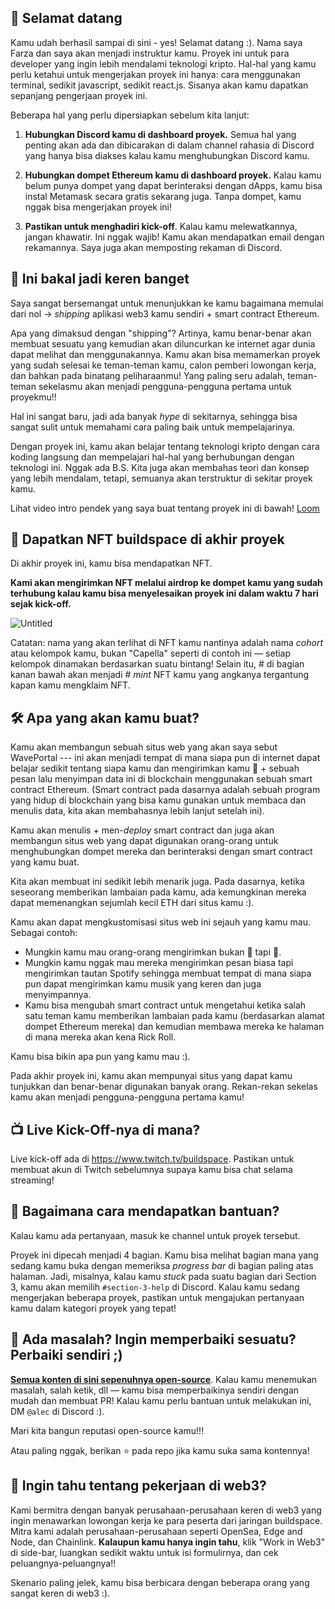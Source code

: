 ## 👋 Selamat datang

Kamu udah berhasil sampai di sini - yes! Selamat datang :). Nama saya Farza dan saya akan menjadi instruktur kamu. Proyek ini untuk para developer yang ingin lebih mendalami teknologi kripto. Hal-hal yang kamu perlu ketahui untuk mengerjakan proyek ini hanya: cara menggunakan terminal, sedikit javascript, sedikit react.js. Sisanya akan kamu dapatkan sepanjang pengerjaan proyek ini.

Beberapa hal yang perlu dipersiapkan sebelum kita lanjut:

1. **Hubungkan Discord kamu di dashboard proyek.** Semua hal yang penting akan ada dan dibicarakan di dalam channel rahasia di Discord yang hanya bisa diakses kalau kamu menghubungkan Discord kamu.

2. **Hubungkan dompet Ethereum kamu di dashboard proyek.** Kalau kamu belum punya dompet yang dapat berinteraksi dengan dApps, kamu bisa instal Metamask secara gratis sekarang juga. Tanpa dompet, kamu nggak bisa mengerjakan proyek ini!

3. **Pastikan untuk menghadiri kick-off**. Kalau kamu melewatkannya, jangan khawatir. Ini nggak wajib! Kamu akan mendapatkan email dengan rekamannya. Saya juga akan memposting rekaman di Discord.


## 🚀 Ini bakal jadi keren banget

Saya sangat bersemangat untuk menunjukkan ke kamu bagaimana memulai dari nol -> *shipping* aplikasi web3 kamu sendiri + smart contract Ethereum.

Apa yang dimaksud dengan "shipping"? Artinya, kamu benar-benar akan membuat sesuatu yang kemudian akan diluncurkan ke internet agar dunia dapat melihat dan menggunakannya. Kamu akan bisa memamerkan proyek yang sudah selesai ke teman-teman kamu, calon pemberi lowongan kerja, dan bahkan pada binatang peliharaanmu! Yang paling seru adalah, teman-teman sekelasmu akan menjadi pengguna-pengguna pertama untuk proyekmu!!

Hal ini sangat baru, jadi ada banyak *hype* di sekitarnya, sehingga bisa sangat sulit untuk memahami cara paling baik untuk mempelajarinya.

Dengan proyek ini, kamu akan belajar tentang teknologi kripto dengan cara koding langsung dan mempelajari hal-hal yang berhubungan dengan teknologi ini. Nggak ada B.S. Kita juga akan membahas teori dan konsep yang lebih mendalam, tetapi, semuanya akan terstruktur di sekitar proyek kamu.

Lihat video intro pendek yang saya buat tentang proyek ini di bawah!
[Loom](https://www.loom.com/share/8746b43760c74c6791ba17af9940ea8e)


## 👀 Dapatkan NFT buildspace di akhir proyek

Di akhir proyek ini, kamu bisa mendapatkan NFT.

**Kami akan mengirimkan NFT melalui airdrop ke dompet kamu yang sudah terhubung kalau kamu bisa menyelesaikan proyek ini dalam waktu 7 hari sejak kick-off.**

![Untitled](https://i.imgur.com/HlRJTTf.png)

Catatan: nama yang akan terlihat di NFT kamu nantinya adalah nama *cohort* atau kelompok kamu, bukan "Capella" seperti di contoh ini — setiap kelompok dinamakan berdasarkan suatu bintang! Selain itu, # di bagian kanan bawah akan menjadi # *mint* NFT kamu yang angkanya tergantung kapan kamu mengklaim NFT.


## 🛠 Apa yang akan kamu buat?

Kamu akan membangun sebuah situs web yang akan saya sebut WavePortal --- ini akan menjadi tempat di mana siapa pun di internet dapat belajar sedikit tentang siapa kamu dan mengirimkan kamu 👋 + sebuah pesan lalu menyimpan data ini di blockchain menggunakan sebuah smart contract Ethereum. (Smart contract pada dasarnya adalah sebuah program yang hidup di blockchain yang bisa kamu gunakan untuk membaca dan menulis data, kita akan membahasnya lebih lanjut setelah ini).

Kamu akan menulis + men-*deploy* smart contract dan juga akan membangun situs web yang dapat digunakan orang-orang untuk menghubungkan dompet mereka dan berinteraksi dengan smart contract yang kamu buat.

Kita akan membuat ini sedikit lebih menarik juga. Pada dasarnya, ketika seseorang memberikan lambaian pada kamu, ada kemungkinan mereka dapat memenangkan sejumlah kecil ETH dari situs kamu :).

Kamu akan dapat mengkustomisasi situs web ini sejauh yang kamu mau. Sebagai contoh:
- Mungkin kamu mau orang-orang mengirimkan bukan 👋 tapi 💩.
- Mungkin kamu nggak mau mereka mengirimkan pesan biasa tapi mengirimkan tautan Spotify sehingga membuat tempat di mana siapa pun dapat mengirimkan kamu musik yang keren dan juga menyimpannya.
- Kamu bisa mengubah smart contract untuk mengetahui ketika salah satu teman kamu memberikan lambaian pada kamu (berdasarkan alamat dompet Ethereum mereka) dan kemudian membawa mereka ke halaman di mana mereka akan kena Rick Roll.

Kamu bisa bikin apa pun yang kamu mau :).

Pada akhir proyek ini, kamu akan mempunyai situs yang dapat kamu tunjukkan dan benar-benar digunakan banyak orang. Rekan-rekan sekelas kamu akan menjadi pengguna-pengguna pertama kamu!


## 📺 Live Kick-Off-nya di mana?

Live kick-off ada di <https://www.twitch.tv/buildspace>. Pastikan untuk membuat akun di Twitch sebelumnya supaya kamu bisa chat selama streaming!


## 🤚 Bagaimana cara mendapatkan bantuan?

Kalau kamu ada pertanyaan, masuk ke channel untuk proyek tersebut.

Proyek ini dipecah menjadi 4 bagian. Kamu bisa melihat bagian mana yang sedang kamu buka dengan memeriksa *progress bar* di bagian paling atas halaman. Jadi, misalnya, kalau kamu *stuck* pada suatu bagian dari Section 3, kamu akan memilih `#section-3-help` di Discord. Kalau kamu sedang mengerjakan beberapa proyek, pastikan untuk mengajukan pertanyaan kamu dalam kategori proyek yang tepat!


## 🤘 Ada masalah? Ingin memperbaiki sesuatu? Perbaiki sendiri ;)

**[Semua konten di sini sepenuhnya open-source](https://github.com/buildspace/buildspace-projects)**. Kalau kamu menemukan masalah, salah ketik, dll — kamu bisa memperbaikinya sendiri dengan mudah dan membuat PR! Kalau kamu perlu bantuan untuk melakukan ini, DM `@alec` di Discord :).

Mari kita bangun reputasi open-source kamu!!!

Atau paling nggak, berikan ⭐ pada repo jika kamu suka sama kontennya!


## 🚨 Ingin tahu tentang pekerjaan di web3?

Kami bermitra dengan banyak perusahaan-perusahaan keren di web3 yang ingin menawarkan lowongan kerja ke para peserta dari jaringan buildspace. Mitra kami adalah perusahaan-perusahaan seperti OpenSea, Edge and Node, dan Chainlink. **Kalaupun kamu hanya ingin tahu**, klik "Work in Web3" di side-bar, luangkan sedikit waktu untuk isi formulirnya, dan cek peluangnya-peluangnya!!

Skenario paling jelek, kamu bisa berbicara dengan beberapa orang yang sangat keren di web3 :).
